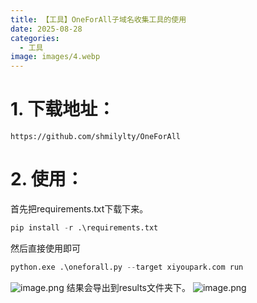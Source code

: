 ```yaml
---
title: 【工具】OneForAll子域名收集工具的使用
date: 2025-08-28
categories:
  - 工具
image: images/4.webp
---
```

# 1. 下载地址：
```
https://github.com/shmilylty/OneForAll
```
# 2. 使用：
首先把requirements.txt下载下来。
``` python
pip install -r .\requirements.txt
```
然后直接使用即可
``` python
python.exe .\oneforall.py --target xiyoupark.com run
```
![image.png](https://blogslimer.oss-cn-shanghai.aliyuncs.com/blog/20250828150938.png)
结果会导出到results文件夹下。
![image.png](https://blogslimer.oss-cn-shanghai.aliyuncs.com/blog/20250828150949.png)


